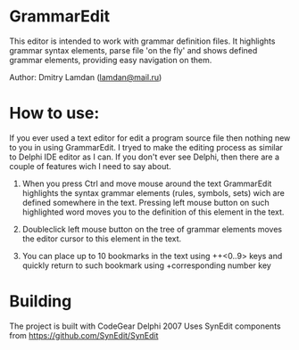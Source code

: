 GrammarEdit
============

This editor is intended to work with grammar definition files. It highlights 
grammar syntax elements, parse file 'on the fly' and shows defined grammar 
elements, providing easy navigation on them.

Author: Dmitry Lamdan (lamdan@mail.ru)

How to use:
============

If you ever used a text editor for edit a program source file then nothing new
to you in using GrammarEdit. I tryed to make the editing process as similar to
Delphi IDE editor as I can. If you don't ever see Delphi, then there are a 
couple of features wich I need to say about. 

1) When you press Ctrl and move mouse around the text GrammarEdit highlights 
the syntax grammar elements (rules, symbols, sets) wich are defined somewhere 
in the text. Pressing left mouse button on such highlighted word moves you to 
the definition of this element in the text.

2) Doubleclick left mouse button on the tree of grammar elements moves the 
editor cursor to this element in the text.

3) You can place up to 10 bookmarks in the text using <Ctrl>+<Shift>+<0..9> 
keys and quickly return to such bookmark using <Ctrl>+corresponding number 
key


Building
============

The project is built with CodeGear Delphi 2007
Uses SynEdit components from https://github.com/SynEdit/SynEdit
